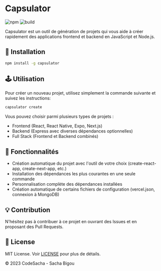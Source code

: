 # Capsulator

![npm](https://img.shields.io/npm/v/capsulator)
![build](https://img.shields.io/github/workflow/status/SBigz/Capsulator/build)

Capsulator est un outil de génération de projets qui vous aide à créer rapidement des applications frontend et backend en JavaScript et Node.js.

## 🚀 Installation

```bash
npm install -g capsulator
```

## 🕹️ Utilisation

Pour créer un nouveau projet, utilisez simplement la commande suivante et suivez les instructions:

```bash
capsulator create
```

Vous pouvez choisir parmi plusieurs types de projets :

- Frontend (React, React Native, Expo, Next.js)
- Backend (Express avec diverses dépendances optionnelles)
- Full Stack (Frontend et Backend combinés)

## 🔧 Fonctionnalités

- Création automatique du projet avec l'outil de votre choix (create-react-app, create-next-app, etc.)
- Installation des dépendances les plus courantes en une seule commande
- Personnalisation complète des dépendances installées
- Création automatique de certains fichiers de configuration (vercel.json, connexion à MongoDB)

## 💡 Contribution

N'hésitez pas à contribuer à ce projet en ouvrant des Issues et en proposant des Pull Requests.

## 📝 License

MIT License. Voir [LICENSE](./LICENSE) pour plus de détails.

© 2023 CodeSacha - Sacha Bigou